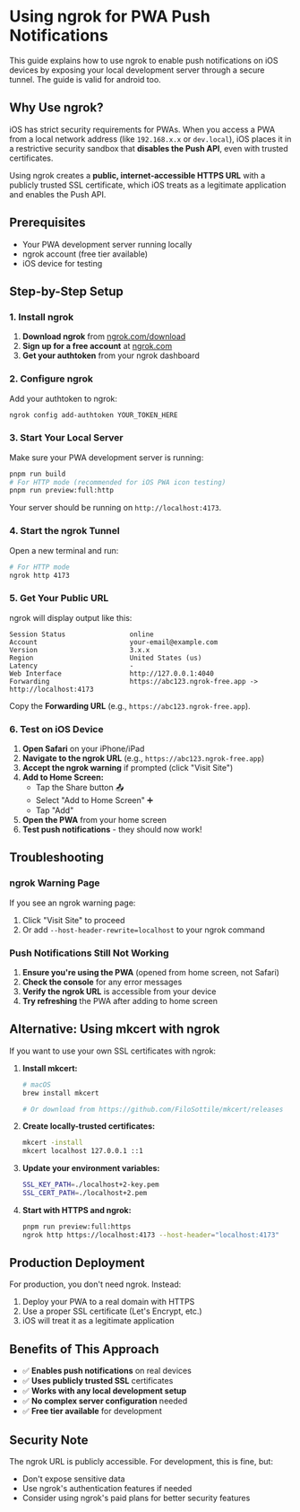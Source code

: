 # Using ngrok for PWA Push Notifications 

This guide explains how to use ngrok to enable push notifications on iOS devices by exposing your local development server through a secure tunnel.
The guide is valid for android too.

## Why Use ngrok?

iOS has strict security requirements for PWAs. When you access a PWA from a local network address (like `192.168.x.x` or `dev.local`), iOS places it in a restrictive security sandbox that **disables the Push API**, even with trusted certificates.

Using ngrok creates a **public, internet-accessible HTTPS URL** with a publicly trusted SSL certificate, which iOS treats as a legitimate application and enables the Push API.

## Prerequisites

- Your PWA development server running locally
- ngrok account (free tier available)
- iOS device for testing

## Step-by-Step Setup

### 1. Install ngrok

1. **Download ngrok** from [ngrok.com/download](https://ngrok.com/download)
2. **Sign up for a free account** at [ngrok.com](https://ngrok.com)
3. **Get your authtoken** from your ngrok dashboard

### 2. Configure ngrok

Add your authtoken to ngrok:

```bash
ngrok config add-authtoken YOUR_TOKEN_HERE
```

### 3. Start Your Local Server

Make sure your PWA development server is running:

```bash
pnpm run build
# For HTTP mode (recommended for iOS PWA icon testing)
pnpm run preview:full:http
```

Your server should be running on `http://localhost:4173`.

### 4. Start the ngrok Tunnel

Open a new terminal and run:

```bash
# For HTTP mode
ngrok http 4173
```

### 5. Get Your Public URL

ngrok will display output like this:

```
Session Status                online
Account                       your-email@example.com
Version                       3.x.x
Region                        United States (us)
Latency                       -
Web Interface                 http://127.0.0.1:4040
Forwarding                    https://abc123.ngrok-free.app -> http://localhost:4173
```

Copy the **Forwarding URL** (e.g., `https://abc123.ngrok-free.app`).

### 6. Test on iOS Device

1. **Open Safari** on your iPhone/iPad
2. **Navigate to the ngrok URL** (e.g., `https://abc123.ngrok-free.app`)
3. **Accept the ngrok warning** if prompted (click "Visit Site")
4. **Add to Home Screen:**
   - Tap the Share button 📤
   - Select "Add to Home Screen" ➕
   - Tap "Add"
5. **Open the PWA** from your home screen
6. **Test push notifications** - they should now work!

## Troubleshooting

### ngrok Warning Page

If you see an ngrok warning page:

1. Click "Visit Site" to proceed
2. Or add `--host-header-rewrite=localhost` to your ngrok command

### Push Notifications Still Not Working

1. **Ensure you're using the PWA** (opened from home screen, not Safari)
2. **Check the console** for any error messages
3. **Verify the ngrok URL** is accessible from your device
4. **Try refreshing** the PWA after adding to home screen

## Alternative: Using mkcert with ngrok

If you want to use your own SSL certificates with ngrok:

1. **Install mkcert:**

   ```bash
   # macOS
   brew install mkcert

   # Or download from https://github.com/FiloSottile/mkcert/releases
   ```

2. **Create locally-trusted certificates:**

   ```bash
   mkcert -install
   mkcert localhost 127.0.0.1 ::1
   ```

3. **Update your environment variables:**

   ```bash
   SSL_KEY_PATH=./localhost+2-key.pem
   SSL_CERT_PATH=./localhost+2.pem
   ```

4. **Start with HTTPS and ngrok:**
   ```bash
   pnpm run preview:full:https
   ngrok http https://localhost:4173 --host-header="localhost:4173"
   ```

## Production Deployment

For production, you don't need ngrok. Instead:

1. Deploy your PWA to a real domain with HTTPS
2. Use a proper SSL certificate (Let's Encrypt, etc.)
3. iOS will treat it as a legitimate application

## Benefits of This Approach

- ✅ **Enables push notifications** on real devices
- ✅ **Uses publicly trusted SSL** certificates
- ✅ **Works with any local development setup**
- ✅ **No complex server configuration** needed
- ✅ **Free tier available** for development

## Security Note

The ngrok URL is publicly accessible. For development, this is fine, but:

- Don't expose sensitive data
- Use ngrok's authentication features if needed
- Consider using ngrok's paid plans for better security features
